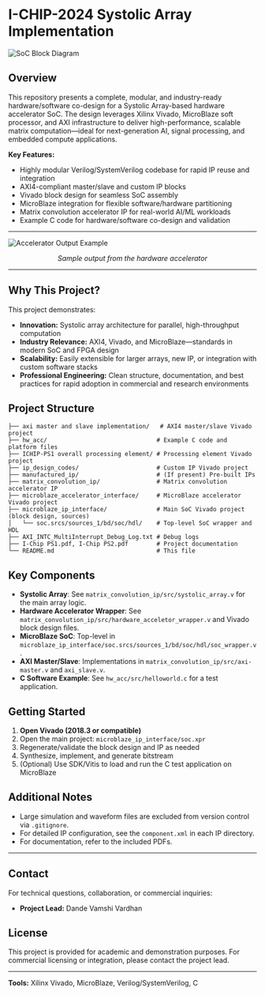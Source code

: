 

# I-CHIP-2024 Systolic Array Implementation


![SoC Block Diagram](SoC%20Design.png)

## Overview

This repository presents a complete, modular, and industry-ready hardware/software co-design for a Systolic Array-based hardware accelerator SoC. The design leverages Xilinx Vivado, MicroBlaze soft processor, and AXI infrastructure to deliver high-performance, scalable matrix computation—ideal for next-generation AI, signal processing, and embedded compute applications.

**Key Features:**
- Highly modular Verilog/SystemVerilog codebase for rapid IP reuse and integration
- AXI4-compliant master/slave and custom IP blocks
- Vivado block design for seamless SoC assembly
- MicroBlaze integration for flexible software/hardware partitioning
- Matrix convolution accelerator IP for real-world AI/ML workloads
- Example C code for hardware/software co-design and validation

---

![Accelerator Output Example](Output.png)
<p align="center"><em>Sample output from the hardware accelerator</em></p>

---


## Why This Project?

This project demonstrates:
- **Innovation:** Systolic array architecture for parallel, high-throughput computation
- **Industry Relevance:** AXI4, Vivado, and MicroBlaze—standards in modern SoC and FPGA design
- **Scalability:** Easily extensible for larger arrays, new IP, or integration with custom software stacks
- **Professional Engineering:** Clean structure, documentation, and best practices for rapid adoption in commercial and research environments

## Project Structure

```
├── axi master and slave implementation/   # AXI4 master/slave Vivado project
├── hw_acc/                               # Example C code and platform files
├── ICHIP-PS1 overall processing element/ # Processing element Vivado project
├── ip_design_codes/                      # Custom IP Vivado project
├── manufactured_ip/                      # (If present) Pre-built IPs
├── matrix_convolution_ip/                # Matrix convolution accelerator IP
├── microblaze_accelerator_interface/     # MicroBlaze accelerator Vivado project
├── microblaze_ip_interface/              # Main SoC Vivado project (block design, sources)
│   └── soc.srcs/sources_1/bd/soc/hdl/    # Top-level SoC wrapper and HDL
├── AXI_INTC_MultiInterrupt_Debug_Log.txt # Debug logs
├── I-Chip PS1.pdf, I-Chip PS2.pdf        # Project documentation
└── README.md                             # This file
```


## Key Components

- **Systolic Array**: See `matrix_convolution_ip/src/systolic_array.v` for the main array logic.
- **Hardware Accelerator Wrapper**: See `matrix_convolution_ip/src/hardware_acceletor_wrapper.v` and Vivado block design files.
- **MicroBlaze SoC**: Top-level in `microblaze_ip_interface/soc.srcs/sources_1/bd/soc/hdl/soc_wrapper.v`.
- **AXI Master/Slave**: Implementations in `matrix_convolution_ip/src/axi-master.v` and `axi_slave.v`.
- **C Software Example**: See `hw_acc/src/helloworld.c` for a test application.


## Getting Started

1. **Open Vivado (2018.3 or compatible)**
2. Open the main project: `microblaze_ip_interface/soc.xpr`
3. Regenerate/validate the block design and IP as needed
4. Synthesize, implement, and generate bitstream
5. (Optional) Use SDK/Vitis to load and run the C test application on MicroBlaze


## Additional Notes

- Large simulation and waveform files are excluded from version control via `.gitignore`.
- For detailed IP configuration, see the `component.xml` in each IP directory.
- For documentation, refer to the included PDFs.

---

## Contact

For technical questions, collaboration, or commercial inquiries:

- **Project Lead:** Dande Vamshi Vardhan

## License

This project is provided for academic and demonstration purposes. For commercial licensing or integration, please contact the project lead.

---
**Tools:** Xilinx Vivado, MicroBlaze, Verilog/SystemVerilog, C
